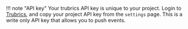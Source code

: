 !!! note "API key"
    Your trubrics API key is unique to your project. Login to [Trubrics](https://app.trubrics.com), and copy your project API key from the `settings` page. This is a write only API key that allows you to push events.

